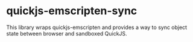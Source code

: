 # quickjs-emscripten-sync

This library wraps quickjs-emscripten and provides a way to sync object state between browser and sandboxed QuickJS.
